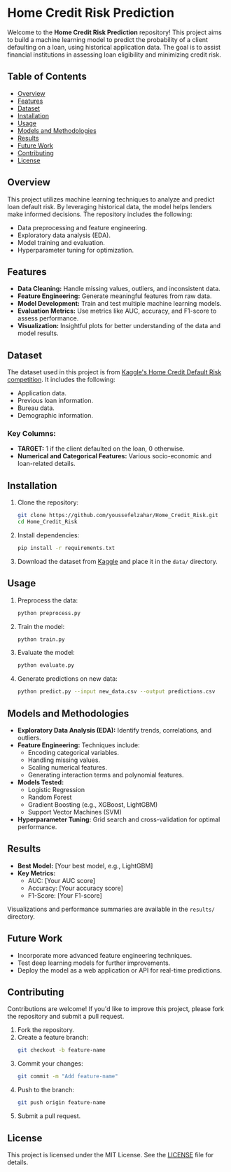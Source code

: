 # Home Credit Risk Prediction

Welcome to the **Home Credit Risk Prediction** repository! This project aims to build a machine learning model to predict the probability of a client defaulting on a loan, using historical application data. The goal is to assist financial institutions in assessing loan eligibility and minimizing credit risk.

## Table of Contents
- [Overview](#overview)
- [Features](#features)
- [Dataset](#dataset)
- [Installation](#installation)
- [Usage](#usage)
- [Models and Methodologies](#models-and-methodologies)
- [Results](#results)
- [Future Work](#future-work)
- [Contributing](#contributing)
- [License](#license)

## Overview
This project utilizes machine learning techniques to analyze and predict loan default risk. By leveraging historical data, the model helps lenders make informed decisions. The repository includes the following:
- Data preprocessing and feature engineering.
- Exploratory data analysis (EDA).
- Model training and evaluation.
- Hyperparameter tuning for optimization.

## Features
- **Data Cleaning:** Handle missing values, outliers, and inconsistent data.
- **Feature Engineering:** Generate meaningful features from raw data.
- **Model Development:** Train and test multiple machine learning models.
- **Evaluation Metrics:** Use metrics like AUC, accuracy, and F1-score to assess performance.
- **Visualization:** Insightful plots for better understanding of the data and model results.

## Dataset
The dataset used in this project is from [Kaggle's Home Credit Default Risk competition](https://www.kaggle.com/competitions/home-credit-default-risk/data). It includes the following:
- Application data.
- Previous loan information.
- Bureau data.
- Demographic information.

### Key Columns:
- **TARGET:** 1 if the client defaulted on the loan, 0 otherwise.
- **Numerical and Categorical Features:** Various socio-economic and loan-related details.

## Installation

1. Clone the repository:
   ```bash
   git clone https://github.com/youssefelzahar/Home_Credit_Risk.git
   cd Home_Credit_Risk
   ```

2. Install dependencies:
   ```bash
   pip install -r requirements.txt
   ```

3. Download the dataset from [Kaggle](https://www.kaggle.com/competitions/home-credit-default-risk/data) and place it in the `data/` directory.

## Usage

1. Preprocess the data:
   ```bash
   python preprocess.py
   ```

2. Train the model:
   ```bash
   python train.py
   ```

3. Evaluate the model:
   ```bash
   python evaluate.py
   ```

4. Generate predictions on new data:
   ```bash
   python predict.py --input new_data.csv --output predictions.csv
   ```

## Models and Methodologies
- **Exploratory Data Analysis (EDA):** Identify trends, correlations, and outliers.
- **Feature Engineering:** Techniques include:
  - Encoding categorical variables.
  - Handling missing values.
  - Scaling numerical features.
  - Generating interaction terms and polynomial features.
- **Models Tested:**
  - Logistic Regression
  - Random Forest
  - Gradient Boosting (e.g., XGBoost, LightGBM)
  - Support Vector Machines (SVM)
- **Hyperparameter Tuning:** Grid search and cross-validation for optimal performance.

## Results
- **Best Model:** [Your best model, e.g., LightGBM]
- **Key Metrics:**
  - AUC: [Your AUC score]
  - Accuracy: [Your accuracy score]
  - F1-Score: [Your F1-score]

Visualizations and performance summaries are available in the `results/` directory.

## Future Work
- Incorporate more advanced feature engineering techniques.
- Test deep learning models for further improvements.
- Deploy the model as a web application or API for real-time predictions.

## Contributing
Contributions are welcome! If you'd like to improve this project, please fork the repository and submit a pull request.

1. Fork the repository.
2. Create a feature branch:
   ```bash
   git checkout -b feature-name
   ```
3. Commit your changes:
   ```bash
   git commit -m "Add feature-name"
   ```
4. Push to the branch:
   ```bash
   git push origin feature-name
   ```
5. Submit a pull request.

## License
This project is licensed under the MIT License. See the [LICENSE](LICENSE) file for details.

